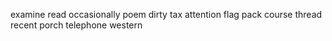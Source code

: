 examine read occasionally poem dirty tax attention flag pack course thread recent porch telephone western